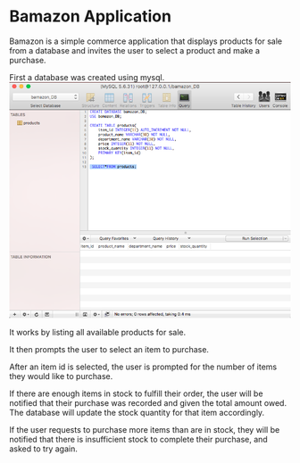 # Bamazon Application



Bamazon is a simple commerce application that displays products for sale from a database and invites the user to select a product and make a purchase.

First a database was created using mysql.
![Make Database](/images/mysql_createDB.png)

It works by listing all available products for sale.

It then prompts the user to select an item to purchase.

After an item id is selected, the user is prompted for the number of items they would like to purchase.

If there are enough items in stock to fulfill their order, the user will be notified that their purchase was recorded and given the total amount owed. The database will update the stock quantity for that item accordingly.

If the user requests to purchase more items than are in stock, they will be notified that there is insufficient stock to complete their purchase, and asked to try again. 
